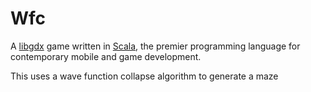 # Wfc

A [libgdx](https://libgdx.com/) game written in [Scala](https://www.scala-lang.org/),
the premier programming language for contemporary mobile and game development.

This uses a wave function collapse algorithm to generate a maze
